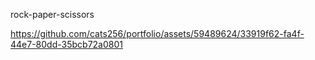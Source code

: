 rock-paper-scissors

https://github.com/cats256/portfolio/assets/59489624/33919f62-fa4f-44e7-80dd-35bcb72a0801
